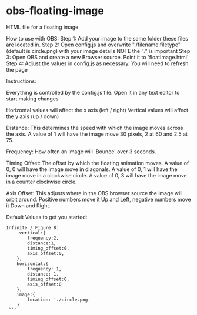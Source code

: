 # obs-floating-image
HTML file for a floating image

How to use with OBS:
Step 1: Add your image to the same folder these files are located in.
Step 2: Open config.js and overwrite "./filename.filetype" (default is circle.png) with your image details
NOTE the './' is important
Step 3: Open OBS and create a new Browser source. Point it to 'floatImage.html'
Step 4: Adjust the values in config.js as necessary. You will need to refresh the page

Instructions:

Everything is controlled by the config.js file. 
Open it in any text editor to start making changes

Horizontal values will affect the x axis (left / right)
Vertical values will affect the y axis (up / down)

Distance:
    This determines the speed with which the image moves across the axis.
    A value of 1 will have the image move 30 pixels, 2 at 60 and 2.5 at 75.

Frequency:
    How often an image will 'Bounce' over 3 seconds.

Timing Offset:
    The offset by which the floating animation moves. A value of 0, 0 will have
    the image move in diagonals. A value of 0, 1 will have the image move in 
    a clockwise circle. A value of 0, 3 will have the image move in a counter
    clockwise circle.

Axis Offset:
    This adjusts where in the OBS browser source the image will orbit around.
    Positive numbers move it Up and Left, negative numbers move it Down and Right.

Default Values to get you started:

    Infinite / Figure 8:
         vertical:{
            frequency:2,
            distance:1,
            timing_offset:0,
            axis_offset:0,
        },
        horizontal:{
            frequency: 1,
            distance: 1,
            timing_offset:0,
            axis_offset:0
        },
        image:{
            location: './circle.png'
        }
     ```

